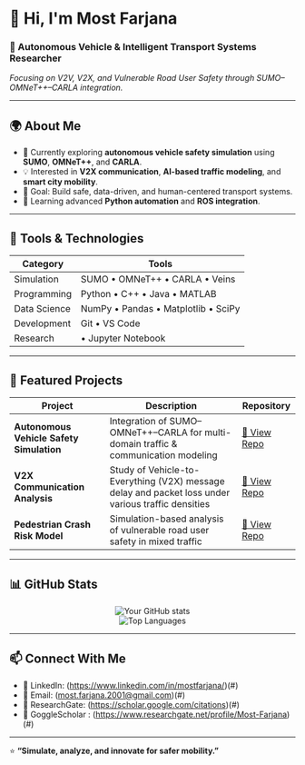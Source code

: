 # 👋 Hi, I'm Most Farjana
### 🚗 Autonomous Vehicle & Intelligent Transport Systems Researcher  
*Focusing on V2V, V2X, and Vulnerable Road User Safety through SUMO–OMNeT++–CARLA integration.*

---

## 🌍 About Me  
- 🔭 Currently exploring **autonomous vehicle safety simulation** using **SUMO**, **OMNeT++**, and **CARLA**.  
- 💡 Interested in **V2X communication**, **AI-based traffic modeling**, and **smart city mobility**.  
- 🎯 Goal: Build safe, data-driven, and human-centered transport systems.  
- 🌱 Learning advanced **Python automation** and **ROS integration**.  

---

## 🧩 Tools & Technologies  
<div align="center">

| Category | Tools |
|-----------|--------|
| Simulation | SUMO • OMNeT++ • CARLA • Veins |
| Programming | Python • C++ • Java • MATLAB |
| Data Science | NumPy • Pandas • Matplotlib • SciPy |
| Development | Git • VS Code |
| Research | • Jupyter Notebook |

</div>

---

## 🚀 Featured Projects  

| Project | Description | Repository |
|----------|--------------|-------------|
| **Autonomous Vehicle Safety Simulation** | Integration of SUMO–OMNeT++–CARLA for multi-domain traffic & communication modeling | [🔗 View Repo](#) |
| **V2X Communication Analysis** | Study of Vehicle-to-Everything (V2X) message delay and packet loss under various traffic densities | [🔗 View Repo](#) |
| **Pedestrian Crash Risk Model** | Simulation-based analysis of vulnerable road user safety in mixed traffic | [🔗 View Repo](#) |

---

## 📊 GitHub Stats  
<div align="center">

![Your GitHub stats](https://github-readme-stats.vercel.app/api?username=YOURUSERNAME&show_icons=true&theme=tokyonight)  
![Top Languages](https://github-readme-stats.vercel.app/api/top-langs/?username=YOURUSERNAME&layout=compact&theme=tokyonight)

</div>

---

## 📫 Connect With Me  

- 💼 LinkedIn: (https://www.linkedin.com/in/mostfarjana/)(#)  
- 📧 Email: (most.farjana.2001@gmail.com)(#)  
- 🧾 ResearchGate: (https://scholar.google.com/citations)(#)
- 🧾 GoggleScholar : (https://www.researchgate.net/profile/Most-Farjana)(#)

---

⭐ **“Simulate, analyze, and innovate for safer mobility.”**

<!--
**most-farjana/most-farjana** is a ✨ _special_ ✨ repository because its `README.md` (this file) appears on your GitHub profile.

Here are some ideas to get you started:

- 🔭 I’m currently working on ...
- 🌱 I’m currently learning ...
- 👯 I’m looking to collaborate on ...
- 🤔 I’m looking for help with ...
- 💬 Ask me about ...
- 📫 How to reach me: ...
- 😄 Pronouns: ...
- ⚡ Fun fact: ...
-->

<!--
**most-farjana/most-farjana** is a ✨ _special_ ✨ repository because its `README.md` (this file) appears on your GitHub profile.

Here are some ideas to get you started:

- 🔭 I’m currently working on ...
- 🌱 I’m currently learning ...
- 👯 I’m looking to collaborate on ...
- 🤔 I’m looking for help with ...
- 💬 Ask me about ...
- 📫 How to reach me: ...
- 😄 Pronouns: ...
- ⚡ Fun fact: ...
-->
